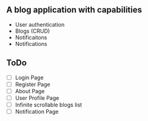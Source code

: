 ## A blog application with capabilities
  -  User authentication
  -  Blogs (CRUD)
  -  Notificaitons
  -  Notifications

##  ToDo
  -  [ ]  Login Page
  -  [ ]  Register Page
  -  [ ]  About Page
  -  [ ]  User Profile Page
  -  [ ]  Infinite scrollable blogs list
  -  [ ]  Notification Page
